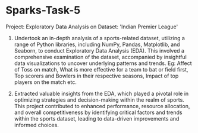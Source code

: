 # Sparks-Task-5
Project: Exploratory Data Analysis on Dataset: 'Indian Premier League'

1. Undertook an in-depth analysis of a sports-related dataset, utilizing a range of Python libraries, including NumPy, Pandas, Matplotlib, and Seaborn, to conduct Exploratory Data Analysis (EDA). This involved a comprehensive examination of the dataset, accompanied by insightful data visualizations to uncover underlying patterns and trends.
Eg: Affect of Toss on match,
What is more effective for a team to bat or field first,
Top scorers and Bowlers in their respective seasons,
Impact of top players on the match etc.

3. Extracted valuable insights from the EDA, which played a pivotal role in optimizing strategies and decision-making within the realm of sports. This project contributed to enhanced performance, resource allocation, and overall competitiveness by identifying critical factors and trends within the sports dataset, leading to data-driven improvements and informed choices.

